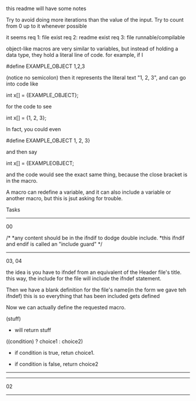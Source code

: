this readme will have some notes

Try to avoid doing more iterations than the value of the input.
Try to count from 0 up to it whenever possible

it seems 
req 1: file exist
req 2: readme exist
req 3: file runnable/compilable

object-like macros are very similar to variables, but instead of holding a data type, they hold a literal line of code.
for example, if I

#define EXAMPLE_OBJECT 1,2,3

(notice no semicolon) then it represents the literal text "1, 2, 3", and can go into code like 

int x[] = {EXAMPLE_OBJECT};

for the code to see

int x[] = {1, 2, 3};

In fact, you could even

#define EXAMPLE_OBJECT 1, 2, 3}

and then say

int x[] = {EXAMPLEOBJECT;

and the code would see the exact same thing, because the close bracket is in the macro.

A macro can redefine a variable, and it can also include a variable or another macro, but this is jsut asking for trouble.



Tasks

----

00

/*
*any content  should be in the ifndif to dodge double include.
*this ifndif and endif is called an "include guard"
*/



----


03, 04

the idea is you have to ifndef from an equivalent of the Header file's title. 
this way, the include for the file will include the ifndef statement.

Then we have a blank definition for the file's name(in the form we gave teh ifndef)
this is so everything that has been included gets defined

Now we can actually define the requested macro.



(stuff)

-  will return stuff

((condition) ? choice1 : choice2)

- if condition is true, retun choice1.

- if condition is false, return choice2

---

----

02


---


